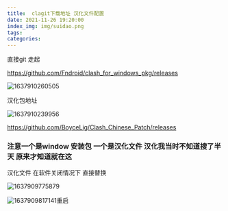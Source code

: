 ```yaml
---
title:  clagit下载地址 汉化文件配置
date: 2021-11-26 19:20:00
index_img: img/suidao.png
tags:  
categories:  
---
```




直接git 走起

https://github.com/Fndroid/clash_for_windows_pkg/releases



![1637910260505](1637910260505.png)

汉化包地址

![1637910239956](1637910239956.png)

https://github.com/BoyceLig/Clash_Chinese_Patch/releases


### 注意一个是window 安装包 一个是汉化文件   汉化我当时不知道搜了半天 原来才知道就在这

汉化文件 在软件关闭情况下 直接替换

![1637909775879](1637909775879.png)



![1637909817141](1637909817141.png)重启